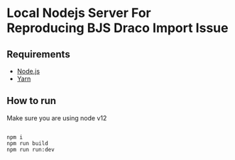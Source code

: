 # Local Nodejs Server For Reproducing BJS Draco Import Issue

## Requirements

- [Node.js](https://nodejs.org/en/)
- [Yarn](https://yarnpkg.com/en/docs/install)

## How to run

Make sure you are using node v12

```

npm i
npm run build
npm run run:dev
```
